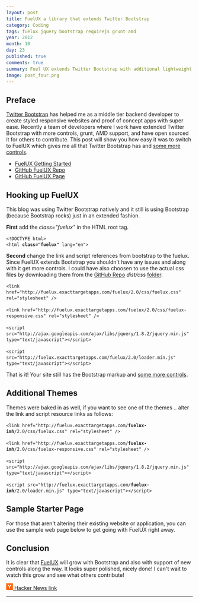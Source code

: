 ```yaml
---
layout: post
title: FuelUX a library that extends Twitter Bootstrap
category: Coding
tags: fuelux jquery bootstrap requirejs grunt amd 
year: 2012
month: 10
day: 23
published: true
comments: true
summary: Fuel UX extends Twitter Bootstrap with additional lightweight JavaScript controls for your web application. 
image: post_four.png
---
```


<h2>Preface</h2>
<p><a href="http://twitter.github.com/bootstrap/" target="_blank">Twitter Bootstrap</a> has helped me as a middle tier backend developer to create styled responsive websites and proof of concept apps with super ease.  Recently a team of developers where I work have extended Twitter Bootstrap with more controls, grunt, AMD support, and have open sourced it for others to contribute.  This post will show you how easy it was to switch to FuelUX which gives me all that Twitter Bootstrap has and <a href="http://code.exacttarget.com/devcenter/fuel-ux" target="_blank">some more controls</a>.</p>
<p>
<ul>
<li><a href="http://code.exacttarget.com/devcenter/fuel-ux" target="_blank">FuelUX Getting Started</a></li>
<li><a href="https://github.com/ExactTarget/fuelux" target="_blank">GitHub FuelUX Repo</a></li>
<li><a href="http://exacttarget.github.com/fuelux/" target="_blank">GitHub FuelUX Page</a></li>
</ul>
</p>
<h2>Hooking up FuelUX</h2>
<p>This blog was using Twitter Bootstrap natively and it still is using Bootstrap (because Bootstrap rocks) just in an extended fashion.  </p>
<p><b>First</b> add the <i>class="fuelux"</i> in the HTML root tag.</p>
<p><pre><code>&lt;!DOCTYPE html&gt;<br/>&lt;html <b>class="fuelux"</b> lang="en"&gt;</code></pre></p>   
<p><b>Second</b> change the link and script references from bootstrap to the fuelux.  Since FuelUX extends Bootstrap you shouldn't have any issues and along with it get more controls.  I could have also choosen to use the actual css files by downloading them from the <a href="https://github.com/ExactTarget/fuelux" target="_blank">GitHub Repo</a> <i>dist/css</i> <a href="https://github.com/ExactTarget/fuelux/tree/master/dist/css" target="_blank">folder</a>.</p>
<p><pre><code>&lt;link href="http://fuelux.exacttargetapps.com/fuelux/2.0/css/fuelux.css" rel="stylesheet" /&gt;<br/>
&lt;link href="http://fuelux.exacttargetapps.com/fuelux/2.0/css/fuelux-responsive.css" rel="stylesheet" /&gt;<br/>
&lt;script src="http://ajax.googleapis.com/ajax/libs/jquery/1.8.2/jquery.min.js" type="text/javascript"&gt;&lt;/script&gt;<br/>
&lt;script src="http://fuelux.exacttargetapps.com/fuelux/2.0/loader.min.js" type="text/javascript"&gt;&lt;/script&gt;   
</code></pre></p>
<p>That is it!  Your site still has the Bootstrap markup and <a href="http://code.exacttarget.com/devcenter/fuel-ux" target="_blank">some more controls</a>.</p>
<h2>Additional Themes</h2>
<p>Themes were baked in as well, if you want to see one of the themes .. alter the link and script resource links as follows:</p>
<p><pre><code>&lt;link href="http://fuelux.exacttargetapps.com/<b>fuelux-imh</b>/2.0/css/fuelux.css" rel="stylesheet" /&gt;<br/>
&lt;link href="http://fuelux.exacttargetapps.com/<b>fuelux-imh</b>/2.0/css/fuelux-responsive.css" rel="stylesheet" /&gt;<br/>
&lt;script src="http://ajax.googleapis.com/ajax/libs/jquery/1.8.2/jquery.min.js" type="text/javascript"&gt;&lt;/script&gt;<br/>
&lt;script src="http://fuelux.exacttargetapps.com/<b>fuelux-imh</b>/2.0/loader.min.js" type="text/javascript"&gt;&lt;/script&gt;
</code></pre></p>
<h2>Sample Starter Page</h2>
<p>For those that aren't altering their existing website or application, you can use the sample web page below to get going with FuelUX right away.</p>
<p><script src="https://gist.github.com/3940004.js"> </script></p>

<h2>Conclusion</h2>
<p>It is clear that <a href="http://exacttarget.github.com/fuelux/" target="_blank">FuelUX</a> will grow with Bootstrap and also with support of new controls along the way. It looks super polished, nicely done!  I can't wait to watch this grow and see what others contribute!</p>
<p><a href="http://news.ycombinator.com/item?id=4688066" target="_blank" title="See what others are saying on Hacker News"><img src="/img/yc500.gif" title="See {{ page.title }} on Hacker News" /> Hacker News link</a></p>
<hr>
